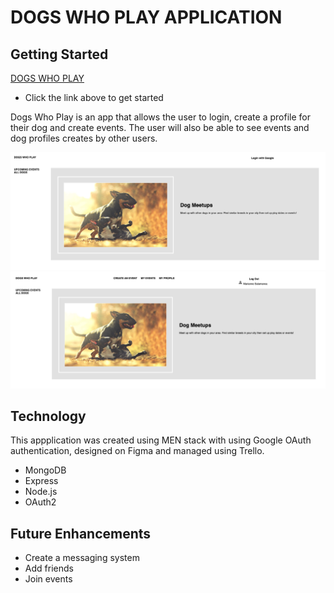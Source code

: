 # DOGS WHO PLAY APPLICATION

## Getting Started
[DOGS WHO PLAY](https://dogs-who-play.herokuapp.com/dogs)
- Click the link above to get started

Dogs Who Play is an app that allows the user to login, create a profile for their dog and create events. The user will also be able to see events and dog profiles creates by other users.

![](/public/images/login.png)
![](/public/images/logout.png)

## Technology
This appplication was created using MEN stack with using Google OAuth authentication, designed on Figma and managed using Trello. 

- MongoDB
- Express
- Node.js
- OAuth2

## Future Enhancements
- Create a messaging system
- Add friends 
- Join events

